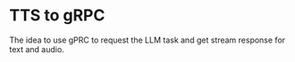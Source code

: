 # TTS to gRPC

The idea to use gPRC to request the LLM task and get stream response for text and audio.
